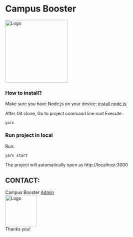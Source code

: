 # Campus Booster

<img src="https://www.supinfo.com/wp-content/uploads/2020/11/Capture-décran-2020-11-27-à-16.02.29.png" alt="Logo" width="200px">

### How to install?

Make sure you have Node.js on your device: [install node.js](https://nodejs.org/en/download)

After Git clone,
Go to project command line root
Execute :
```shell
yarn
```

### Run project in local 
Run:
```shell
yarn start
```
The project will automatically open as http://localhost:3000

## CONTACT:
Campus Booster [Admin](mailto:ulysse.dupont@supinfo.com?subject=[GitHub]%20Source%20Han%20Sans) \
<img src="https://www.supinfo.com/wp-content/uploads/2020/11/Capture-décran-2020-11-27-à-16.02.29.png" alt="Logo" width="100px"> \
Thanks you!
